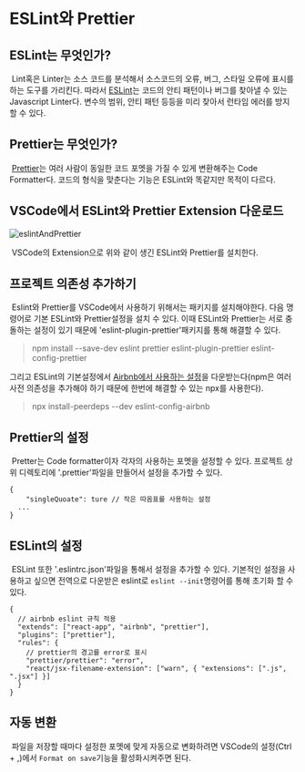 # ESLint와 Prettier

## ESLint는 무엇인가?

&nbsp;Lint혹은 Linter는 소스 코드를 분석해서 소스코드의 오류, 버그, 스타일 오류에 표시를 하는 도구를 가리킨다. 따라서 [ESLint](https://eslint.org/)는 코드의 안티 패턴이나 버그를 찾아낼 수 있는 Javascript Linter다. 변수의 범위, 안티 패턴 등등을 미리 찾아서 런타임 에러를 방지할 수 있다.

## Prettier는 무엇인가?

&nbsp;[Prettier](https://prettier.io/)는 여러 사람이 동일한 코드 포멧을 가질 수 있게 변환해주는 Code Formatter다. 코드의 형식을 맞춘다는 기능은 ESLint와 똑같지만 목적이 다르다.

## VSCode에서 ESLint와 Prettier Extension 다운로드

![eslintAndPrettier](https://user-images.githubusercontent.com/22635168/83540292-0ee49d00-a533-11ea-93bc-cae9f38f22e7.png)

&nbsp;VSCode의 Extension으로 위와 같이 생긴 ESLint와 Prettier를 설치한다.

## 프로젝트 의존성 추가하기

&nbsp;Eslint와 Prettier를 VSCode에서 사용하기 위해서는 패키지를 설치해야한다. 다음 명령어로 기본 ESLint와 Prettier설정을 설치 수 있다. 이때 ESLint와 Prettier는 서로 충돌하는 설정이 있기 때문에 'eslint-plugin-prettier'패키지를 통해 해결할 수 있다.

> npm install --save-dev eslint prettier eslint-plugin-prettier eslint-config-prettier

그리고 ESLint의 기본설정에서 [Airbnb에서 사용하는 설정](https://github.com/airbnb/javascript)을 다운받는다(npm은 여러 사전 의존성을 추가해야 하기 때문에 한번에 해결할 수 있는 npx를 사용한다).

> npx install-peerdeps --dev eslint-config-airbnb

## Prettier의 설정

&nbsp;Pretter는 Code formatter이자 각자의 사용하는 포멧을 설정할 수 있다. 프로젝트 상위 디렉토리에 '.prettier'파일을 만들어서 설정을 추가할 수 있다.

```
{
	"singleQuoate": ture // 작은 따옴표를 사용하는 설정
  ...
}
```

## ESLint의 설정

&nbsp;ESLint 또한 '.eslintrc.json'파일을 통해서 설정을 추가할 수 있다. 기본적인 설정을 사용하고 싶으면 전역으로 다운받은 eslint로 `eslint --init`명령어를 통해 초기화 할 수 있다.

```
{
  // airbnb eslint 규칙 적용
  "extends": ["react-app", "airbnb", "prettier"],
  "plugins": ["prettier"],
  "rules": {
    // prettier의 경고를 error로 표시
    "prettier/prettier": "error",
    "react/jsx-filename-extension": ["warn", { "extensions": [".js", ".jsx"] }]
  }
}
```

## 자동 변환

&nbsp;파일을 저장할 때마다 설정한 포멧에 맞게 자동으로 변화하려면 VSCode의 설정(Ctrl + ,)에서 `Format on save`기능을 활성화시켜주면 된다.
